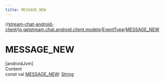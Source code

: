 ```yaml
---
title: MESSAGE_NEW
---
```

//[stream-chat-android-client](../../../index.md)/[io.getstream.chat.android.client.models](../index.md)/[EventType](index.md)/[MESSAGE_NEW](MESSAGE_NEW.md)



# MESSAGE_NEW  
[androidJvm]  
Content  
const val [MESSAGE_NEW](MESSAGE_NEW.md): [String](https://kotlinlang.org/api/latest/jvm/stdlib/kotlin/-string/index.html)  



